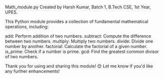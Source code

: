 
Math_module.py 
Created by Harsh Kumar, Batch 1, B.Tech CSE, 1st Year, UPES.

This Python module provides a collection of fundamental mathematical operations, including:

add: Perform addition of two numbers.
subtract: Compute the difference between two numbers.
multiply: Multiply two numbers.
divide: Divide one number by another.
factorial: Calculate the factorial of a given number.
is_prime: Check if a number is prime.
gcd: Find the greatest common divisor of two numbers.

Thank you for using and sharing this module! 😊 Let me know if you'd like any further enhancements!